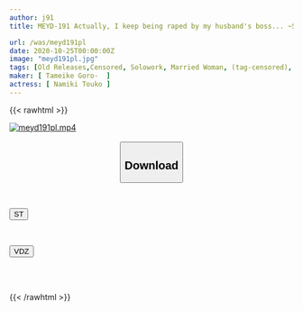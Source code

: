 ```yaml
---
author: j91
title: MEYD-191 Actually, I keep being raped by my husband's boss... ~Special Edition~ Toko Namiki

url: /was/meyd191pl
date: 2020-10-25T00:00:00Z
image: "meyd191pl.jpg"
tags: [Old Releases,Censored, Solowork, Married Woman, (tag-censored), Slender, Cuckold	]
maker: [ Tameike Goro-  ]
actress: [ Namiki Touko ]
---
```



{{< rawhtml >}}

<div class="video" data-videoid="wVrxLOBdvxIJd1d">
    <a href="javascript:;">
        <img src="/was/meyd191pl/meyd191pl.jpg" width="WIDTH" height="HEIGHT" alt="meyd191pl.mp4" loading="lazy">
    </a>
</div>

<script type="text/javascript" src="https://j91.asia/asset/on-demand-st.js"></script>

<br>
  <link rel="stylesheet" href="https://j91.asia/asset/bs5.css">
  
  <center>
  <button class="btn btn-primary" type="button" data-bs-toggle="collapse" data-bs-target=".multi-collapse" aria-expanded="false" aria-controls="multiCollapseExample1 multiCollapseExample2"><h2>Download</h2></button></center>
</p>
<div class="row">
  <div class="col">
    <div class="collapse multi-collapse" id="multiCollapseExample1">
      <div class="card card-body">
	      	      <br>
<div class="buttons">  
<p><a href="https://streamtape.to/v/wVrxLOBdvxIJd1d" target="_blank"><button class="btn-hover color-3"><i class="fa fa-download"></i> ST</button></a></p></div>
    </div>
  </div>
</div>
  <div class="col">
    <div class="collapse multi-collapse" id="multiCollapseExample2">
      <div class="card card-body">
	      <br>
<div class="buttons">
<p><a href="https://vidoza.net/b4ac41vmguil" target="_blank"><button class="btn-hover color-8"><i class="fa fa-download"></i> VDZ</button></a></p></div>
<br><br>
      </div>
    </div>
  </div>
</div>

{{< /rawhtml >}}